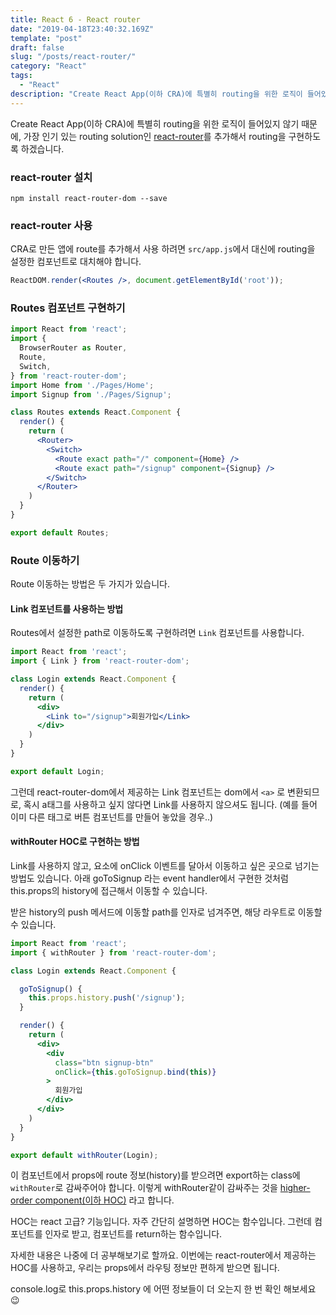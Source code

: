 ```yaml
---
title: React 6 - React router
date: "2019-04-18T23:40:32.169Z"
template: "post"
draft: false
slug: "/posts/react-router/"
category: "React"
tags:
  - "React"
description: "Create React App(이하 CRA)에 특별히 routing을 위한 로직이 들어있지 않기 때문에, 가장 인기 있는 routing solution인 react-router를 추가해서 routing을 구현하도록 하겠습니다."
---
```


Create React App(이하 CRA)에 특별히 routing을 위한 로직이 들어있지 않기 때문에, 가장 인기 있는 routing solution인 [react-router](https://reacttraining.com/react-router/web/guides/quick-start)를 추가해서 routing을 구현하도록 하겠습니다.

### react-router 설치
```
npm install react-router-dom --save
```

### react-router 사용
CRA로 만든 앱에 route를 추가해서 사용 하려면 `src/app.js`에서 <App /> 대신에 routing을 설정한 컴포넌트로 대치해야 합니다.

```jsx
ReactDOM.render(<Routes />, document.getElementById('root'));
```

### Routes 컴포넌트 구현하기
```jsx
import React from 'react';
import {
  BrowserRouter as Router,
  Route,
  Switch,
} from 'react-router-dom';
import Home from './Pages/Home';
import Signup from './Pages/Signup';

class Routes extends React.Component {
  render() {
    return (
      <Router>
        <Switch>
          <Route exact path="/" component={Home} />
          <Route exact path="/signup" component={Signup} />
        </Switch>
      </Router>
    )
  }
}

export default Routes;
```

### Route 이동하기

Route 이동하는 방법은 두 가지가 있습니다.

#### Link 컴포넌트를 사용하는 방법
Routes에서 설정한 path로 이동하도록 구현하려면 `Link` 컴포넌트를 사용합니다.
```jsx
import React from 'react';
import { Link } from 'react-router-dom';

class Login extends React.Component {
  render() {
    return (
      <div>
        <Link to="/signup">회원가입</Link>
      </div>
    )
  }
}

export default Login;
```
그런데 react-router-dom에서 제공하는 Link 컴포넌트는 dom에서 `<a>` 로 변환되므로, 혹시 a태그를 사용하고 싶지 않다면 Link를 사용하지 않으셔도 됩니다. (예를 들어 이미 다른 태그로 버튼 컴포넌트를 만들어 놓았을 경우..)

#### withRouter HOC로 구현하는 방법
Link를 사용하지 않고, 요소에 onClick 이벤트를 달아서 이동하고 싶은 곳으로 넘기는 방법도 있습니다.
아래 goToSignup 라는 event handler에서 구현한 것처럼 this.props의 history에 접근해서 이동할 수 있습니다.

받은 history의 push 메서드에 이동할 path를 인자로 넘겨주면, 해당 라우트로 이동할 수 있습니다.
```jsx
import React from 'react';
import { withRouter } from 'react-router-dom';

class Login extends React.Component {

  goToSignup() {
    this.props.history.push('/signup');
  }

  render() {
    return (
      <div>
        <div
          class="btn signup-btn"
          onClick={this.goToSignup.bind(this)}
        >
          회원가입
        </div>
      </div>
    )
  }
}

export default withRouter(Login);
```
이 컴포넌트에서 props에 route 정보(history)를 받으려면 export하는 class에 `withRouter`로 감싸주어야 합니다.
이렇게 withRouter같이 감싸주는 것을 [higher-order component(이하 HOC)](https://reactjs.org/docs/higher-order-components.html) 라고 합니다.

HOC는 react 고급? 기능입니다. 자주 간단히 설명하면 HOC는 함수입니다. 그런데 컴포넌트를 인자로 받고, 컴포넌트를 return하는 함수입니다.

자세한 내용은 나중에 더 공부해보기로 할까요. 이번에는 react-router에서 제공하는 HOC를 사용하고, 우리는 props에서 라우팅 정보만 편하게 받으면 됩니다.

console.log로 this.props.history 에 어떤 정보들이 더 오는지 한 번 확인 해보세요 :wink:
